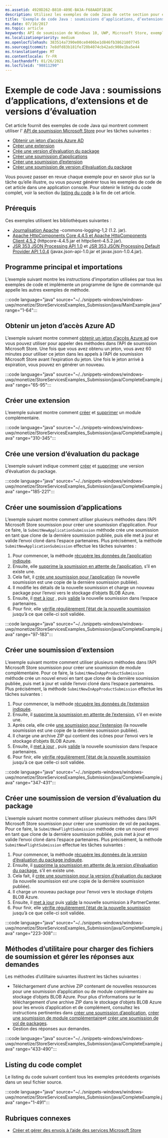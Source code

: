 ```yaml
---
ms.assetid: 4920D262-B810-409E-BA3A-F68AADF1B1BC
description: Utilisez les exemples de code Java de cette section pour en savoir plus sur l’utilisation de l’API de soumission Microsoft Store.
title: 'Exemple de code Java : soumissions d’applications, d’extensions et de versions d’évaluation'
ms.date: 07/10/2017
ms.topic: article
keywords: API de soumission de Windows 10, UWP, Microsoft Store, exemples de code, Java
ms.localizationpriority: medium
ms.openlocfilehash: 383514a7390e00ce0406be1d846fb38621007745
ms.sourcegitcommit: 7e8dfd83b181fe720b4074cb42adc908e1ba5e44
ms.translationtype: MT
ms.contentlocale: fr-FR
ms.lasthandoff: 01/26/2021
ms.locfileid: "98811290"
---
```

# <a name="java-sample-submissions-for-apps-add-ons-and-flights"></a>Exemple de code Java : soumissions d’applications, d’extensions et de versions d’évaluation

Cet article fournit des exemples de code Java qui montrent comment utiliser l' [API de soumission Microsoft Store](create-and-manage-submissions-using-windows-store-services.md) pour les tâches suivantes :

* [Obtenir un jeton d’accès Azure AD](#token)
* [Créer une extension](#create-add-on)
* [Crée une version d’évaluation du package](#create-package-flight)
* [Créer une soumission d’applications](#create-app-submission)
* [Créer une soumission d’extension](#create-add-on-submission)
* [Créer une soumission de version d’évaluation du package](#create-flight-submission)

Vous pouvez passer en revue chaque exemple pour en savoir plus sur la tâche qu’elle illustre, ou vous pouvez générer tous les exemples de code de cet article dans une application console. Pour obtenir le listing du code complet, voir la section du [listing du code](java-code-examples-for-the-windows-store-submission-api.md#code-listing) à la fin de cet article.

## <a name="prerequisites"></a>Prérequis

Ces exemples utilisent les bibliothèques suivantes :

* [Journalisation Apache](https://commons.apache.org/proper/commons-logging/)  -commons-logging-1,2 (1.2. jar).
* [Apache HttpComponents Core 4.4.5 et Apache HttpComponents Client 4.5.2](https://hc.apache.org/) (httpcore-4.4.5.jar et httpclient-4.5.2.jar).
* [JSR 353 JSON Processing API 1.0](https://mvnrepository.com/artifact/javax.json/javax.json-api/1.0) et [JSR 353 JSON Processing Default Provider API 1.0.4](https://mvnrepository.com/artifact/org.glassfish/javax.json/1.0.4) (javax.json-api-1.0.jar et javax.json-1.0.4.jar).

## <a name="main-program-and-imports"></a>Programme principal et importations

L’exemple suivant montre les instructions d’importation utilisées par tous les exemples de code et implémente un programme de ligne de commande qui appelle les autres exemples de méthode.

:::code language="java" source="~/../snippets-windows/windows-uwp/monetize/StoreServicesExamples_Submission/java/MainExample.java" range="1-64":::

<span id="token" />

## <a name="obtain-an-azure-ad-access-token"></a>Obtenir un jeton d’accès Azure AD

L’exemple suivant montre comment [obtenir un jeton d’accès Azure ad](create-and-manage-submissions-using-windows-store-services.md#obtain-an-azure-ad-access-token) que vous pouvez utiliser pour appeler des méthodes dans l’API de soumission Microsoft Store. Une fois que vous avez obtenu un jeton, vous avez 60 minutes pour utiliser ce jeton dans les appels à l’API de soumission Microsoft Store avant l’expiration du jeton. Une fois le jeton arrivé à expiration, vous pouvez en générer un nouveau.

:::code language="java" source="~/../snippets-windows/windows-uwp/monetize/StoreServicesExamples_Submission/java/CompleteExample.java" range="65-95":::

<span id="create-add-on" />

## <a name="create-an-add-on"></a>Créer une extension

L’exemple suivant montre comment [créer](create-an-add-on.md) et [supprimer](delete-an-add-on.md) un module complémentaire.

:::code language="java" source="~/../snippets-windows/windows-uwp/monetize/StoreServicesExamples_Submission/java/CompleteExample.java" range="310-345":::

<span id="create-package-flight" />

## <a name="create-a-package-flight"></a>Crée une version d’évaluation du package

L’exemple suivant indique comment [créer](create-a-flight.md) et [supprimer](delete-a-flight.md) une version d’évaluation du package.

:::code language="java" source="~/../snippets-windows/windows-uwp/monetize/StoreServicesExamples_Submission/java/CompleteExample.java" range="185-221":::

<span id="create-app-submission" />

## <a name="create-an-app-submission"></a>Créer une soumission d’applications

L’exemple suivant montre comment utiliser plusieurs méthodes dans l’API Microsoft Store soumission pour créer une soumission d’application. Pour ce faire, la `SubmitNewApplicationSubmission` méthode crée une soumission en tant que clone de la dernière soumission publiée, puis elle met à jour et valide l’envoi cloné dans l’espace partenaires. Plus précisément, la méthode `SubmitNewApplicationSubmission` effectue les tâches suivantes :

1. Pour commencer, la méthode [récupère les données de l’application indiquée](get-an-app.md).
2. Ensuite, elle [supprime la soumission en attente de l’application](delete-an-app-submission.md), s’il en existe une.
3. Cela fait, il [crée une soumission pour l’application](create-an-app-submission.md) (la nouvelle soumission est une copie de la dernière soumission publiée).
4. Il modifie les détails de la nouvelle soumission et charge un nouveau package pour l’envoi vers le stockage d’objets BLOB Azure.
5. Ensuite, il [met à jour](update-an-app-submission.md) , puis [valide](commit-an-app-submission.md) la nouvelle soumission dans l’espace partenaires.
6. Pour finir, elle [vérifie régulièrement l’état de la nouvelle soumission](get-status-for-an-app-submission.md) jusqu’à ce que celle-ci soit validée.

:::code language="java" source="~/../snippets-windows/windows-uwp/monetize/StoreServicesExamples_Submission/java/CompleteExample.java" range="97-183":::

<span id="create-add-on-submission" />

## <a name="create-an-add-on-submission"></a>Créer une soumission d’extension

L’exemple suivant montre comment utiliser plusieurs méthodes dans l’API Microsoft Store soumission pour créer une soumission de module complémentaire. Pour ce faire, la `SubmitNewInAppProductSubmission` méthode crée un nouvel envoi en tant que clone de la dernière soumission publiée, puis met à jour et valide l’envoi cloné dans l’espace partenaires. Plus précisément, la méthode `SubmitNewInAppProductSubmission` effectue les tâches suivantes :

1. Pour commencer, la méthode [récupère les données de l’extension indiquée](get-an-add-on.md).
2. Ensuite, il [supprime la soumission en attente de l’extension](delete-an-add-on-submission.md), s’il en existe une.
3. Après cela, elle crée [une soumission pour l’extension](create-an-add-on-submission.md) (la nouvelle soumission est une copie de la dernière soumission publiée).
4. Il charge une archive ZIP qui contient des icônes pour l’envoi vers le stockage d’objets BLOB Azure.
5. Ensuite, il [met à jour](update-an-add-on-submission.md) , puis [valide](commit-an-add-on-submission.md) la nouvelle soumission dans l’espace partenaires.
6. Pour finir, elle [vérifie régulièrement l’état de la nouvelle soumission](get-status-for-an-add-on-submission.md) jusqu’à ce que celle-ci soit validée.

:::code language="java" source="~/../snippets-windows/windows-uwp/monetize/StoreServicesExamples_Submission/java/CompleteExample.java" range="347-431":::

<span id="create-flight-submission" />

## <a name="create-a-package-flight-submission"></a>Créer une soumission de version d’évaluation du package

L’exemple suivant montre comment utiliser plusieurs méthodes dans l’API Microsoft Store soumission pour créer une soumission de vol de packages. Pour ce faire, la `SubmitNewFlightSubmission` méthode crée un nouvel envoi en tant que clone de la dernière soumission publiée, puis met à jour et valide l’envoi cloné dans l’espace partenaires. Plus précisément, la méthode `SubmitNewFlightSubmission` effectue les tâches suivantes :

1. Pour commencer, la méthode [récupère les données de la version d’évaluation du package indiquée](get-a-flight.md).
2. Ensuite, il [supprime la soumission en attente de la version d’évaluation du package](delete-a-flight-submission.md), s’il en existe une.
3. Cela fait, il [crée une soumission pour la version d’évaluation du package](create-a-flight-submission.md) (la nouvelle soumission est une copie de la dernière soumission publiée).
4. Il charge un nouveau package pour l’envoi vers le stockage d’objets BLOB Azure.
5. Ensuite, il [met à jour](update-a-flight-submission.md) puis [valide](commit-a-flight-submission.md) la nouvelle soumission à PartnerCenter.
6. Pour finir, elle [vérifie régulièrement l’état de la nouvelle soumission](get-status-for-a-flight-submission.md) jusqu’à ce que celle-ci soit validée.

:::code language="java" source="~/../snippets-windows/windows-uwp/monetize/StoreServicesExamples_Submission/java/CompleteExample.java" range="223-308":::

<span id="utilities" />

## <a name="utility-methods-to-upload-submission-files-and-handle-request-responses"></a>Méthodes d’utilitaire pour charger des fichiers de soumission et gérer les réponses aux demandes

Les méthodes d’utilitaire suivantes illustrent les tâches suivantes :

* Téléchargement d’une archive ZIP contenant de nouvelles ressources pour une soumission d’application ou de module complémentaire au stockage d’objets BLOB Azure. Pour plus d’informations sur le téléchargement d’une archive ZIP dans le stockage d’objets BLOB Azure pour les envois d’application et de complément, consultez les instructions pertinentes dans [créer une soumission d’application](manage-app-submissions.md#create-an-app-submission), [créer une soumission de module complémentaire](manage-add-on-submissions.md#create-an-add-on-submission)et [créer une soumission de vol de packages](manage-flight-submissions.md#create-a-package-flight-submission).
* Gestion des réponses aux demandes.

:::code language="java" source="~/../snippets-windows/windows-uwp/monetize/StoreServicesExamples_Submission/java/CompleteExample.java" range="433-490":::

<span id="code-listing" />

## <a name="complete-code-listing"></a>Listing du code complet

Le listing du code suivant contient tous les exemples précédents organisés dans un seul fichier source.

:::code language="java" source="~/../snippets-windows/windows-uwp/monetize/StoreServicesExamples_Submission/java/CompleteExample.java" range="1-491":::

## <a name="related-topics"></a>Rubriques connexes

* [Créer et gérer des envois à l’aide des services Microsoft Store](create-and-manage-submissions-using-windows-store-services.md)
